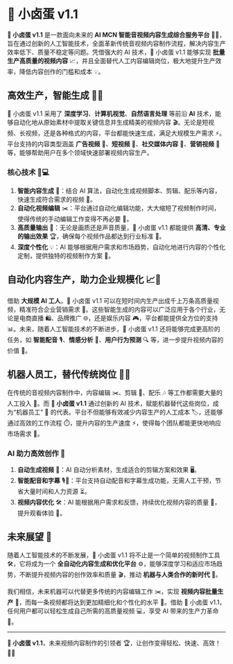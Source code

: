 # 🌈 小卤蛋 v1.1

**🌈 小卤蛋 v1.1** 是一款面向未来的 **AI MCN 智能音视频内容生成综合服务平台** 🎥✨，旨在通过创新的人工智能技术，全面革新传统音视频内容制作流程，解决内容生产效率低下、质量不稳定等问题。凭借强大的 AI 技术，🌈 小卤蛋 v1.1 能够实现 **批量生产高质量的视频内容** 📈，并且全面替代人工内容编辑岗位，极大地提升生产效率，降低内容创作的门槛和成本 💡。

## 高效生产，智能生成 🤖🔧

🌈 小卤蛋 v1.1 采用了 **深度学习**、**计算机视觉**、**自然语言处理** 等前沿 **AI** 技术，能够自动化地从原始素材中提取关键信息并生成精美的视频内容 🎬。无论是短视频、长视频，还是各种格式的内容，平台都能快速生成，满足大规模生产需求 ⚡。平台支持的内容类型涵盖 **广告视频** 📢、**短视频** 📱、**社交媒体内容** 📲、**营销视频** 💼 等，能够帮助用户在多个领域快速部署视频内容生产。

### 核心技术 🧠💻
1. **智能内容生成** 🤖：结合 AI 算法，自动化生成视频脚本、剪辑、配乐等内容，快速生成符合需求的视频 🎥。
2. **自动化视频编辑** ✂️：平台通过自动化编辑功能，大大缩短了视频制作时间，使得传统的手动编辑工作变得不再必要 💼。
3. **高质量输出** 🌟：无论是画质还是声音质量，🌈 小卤蛋 v1.1 都能提供 **高清、专业的输出效果** 🏆，确保每个视频作品都达到行业标准 🥇。
4. **深度个性化** 💡：AI 能够根据用户需求和市场趋势，自动化地进行内容的个性化定制，提供独特的视频制作方案 💭。

## 自动化内容生产，助力企业规模化 📈🚀

借助 **大规模 AI 工人**，🌈 小卤蛋 v1.1 可以在短时间内生产出成千上万条高质量视频，精准符合企业营销需求 🎯。这些智能生成的内容可以广泛应用于各个行业，无论是电商直播 🛍️、品牌推广 🌐，还是娱乐内容 🎮，平台都能提供全方位的支持 📊。未来，随着人工智能技术的不断进步，🌈 小卤蛋 v1.1 还将能够完成更高阶的任务，如 **智能配音** 🎙️、**情感分析** 💬、**用户行为预测** 🔍 等，进一步提升视频内容的价值 💎。

## 机器人员工，替代传统岗位 🦾🤖

在传统的音视频内容制作中，内容编辑 ✂️、剪辑 📝、配乐 🎶 等工作都需要大量的人工投入 💼。而 **🌈 小卤蛋 v1.1** 通过创新的 AI 技术，赋能机器替代这些岗位，成为“机器员工” 🤖 的代表。平台不但能够有效减少内容生产的人工成本 🏷️，还能够通过高效的工作流程 ⏱️，提升内容的生产速度 ⚡，使得每个团队都能更快地响应市场需求 📅。

### AI 助力高效创作 💪
1. **自动生成视频** 🤖：AI 自动分析素材，生成适合的剪辑方案和效果 🖥️。
2. **智能配音和字幕** 🎙️💬：平台支持自动配音和字幕生成功能，无需人工干预，节省大量时间和人力资源 ⏳。
3. **视频内容优化** 🛠️：AI 能根据用户需求和反馈，持续优化视频内容的质量 🔧，提升观看体验 👀。

## 未来展望 🌟

随着人工智能技术的不断发展，🌈 小卤蛋 v1.1 将不止是一个简单的视频制作工具 🛠️，它将成为一个 **全自动化内容生成和优化平台** ⚙️，能够深度学习和适应市场趋势，不断提升视频内容的创作效率和质量 🎬，推动 **机器与人类合作的新时代** 🤝。

我们相信，未来机器可以代替更多传统的内容编辑工作 ✂️，实现 **视频内容批量生产** 🎥，而每一条视频都将达到更加精细化和个性化的水平 🎨。借助 🌈 小卤蛋 v1.1，任何用户都可以轻松生成自己所需的高质量视频 💻，享受 AI 带来的生产力革命 🚀。

---
**🌈 小卤蛋 v1.1**，未来视频内容制作的引领者 🏆，让创作变得轻松、快速、高效！ 🚀🎥